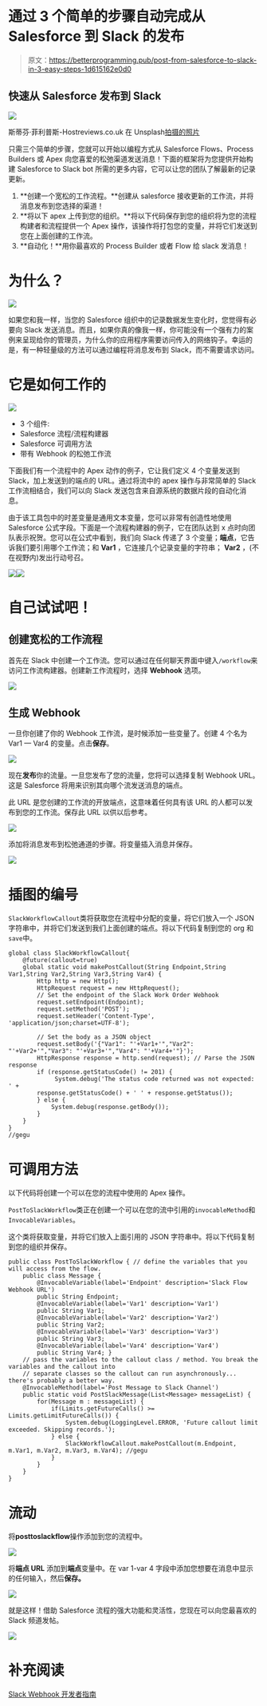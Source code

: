 # 通过 3 个简单的步骤自动完成从 Salesforce 到 Slack 的发布

> 原文：<https://betterprogramming.pub/post-from-salesforce-to-slack-in-3-easy-steps-1d615162e0d0>

## 快速从 Salesforce 发布到 Slack

![](img/347f22bd4d602ed73f0717d9668351fe.png)

斯蒂芬·菲利普斯-Hostreviews.co.uk 在 Unsplash[拍摄的照片](https://unsplash.com?utm_source=medium&utm_medium=referral)

只需三个简单的步骤，您就可以开始以编程方式从 Salesforce Flows、Process Builders 或 Apex 向您喜爱的松弛渠道发送消息！下面的框架将为您提供开始构建 Salesforce to Slack bot 所需的更多内容，它可以让您的团队了解最新的记录更新。

1.  **创建一个宽松的工作流程。**创建从 salesforce 接收更新的工作流，并将消息发布到您选择的渠道！
2.  **将以下 apex 上传到您的组织。**将以下代码保存到您的组织将为您的流程构建者和流程提供一个 Apex 操作，该操作将打包您的变量，并将它们发送到您在上面创建的工作流。
3.  **自动化！**用你最喜欢的 Process Builder 或者 Flow 给 slack 发消息！

# 为什么？

![](img/8eb9c983240288af12cdb12de7e77f3d.png)

如果您和我一样，当您的 Salesforce 组织中的记录数据发生变化时，您觉得有必要向 Slack 发送消息。而且，如果你真的像我一样，你可能没有一个强有力的案例来呈现给你的管理员，为什么你的应用程序需要访问传入的网络钩子。幸运的是，有一种轻量级的方法可以通过编程将消息发布到 Slack，而不需要请求访问。

# 它是如何工作的

![](img/ffc71e4997c363aaa37feba1c8d561ce.png)

*   3 个组件:
*   Salesforce 流程/流程构建器
*   Salesforce 可调用方法
*   带有 Webhook 的松弛工作流

下面我们有一个流程中的 Apex 动作的例子，它让我们定义 4 个变量发送到 Slack，加上发送到的端点的 URL。通过将流中的 apex 操作与非常简单的 Slack 工作流相结合，我们可以向 Slack 发送包含来自源系统的数据片段的自动化消息。

由于该工具包中的时差变量是通用文本变量，您可以非常有创造性地使用 Salesforce 公式字段。下面是一个流程构建器的例子，它在团队达到 x 点时向团队表示祝贺。您可以在公式中看到，我们向 Slack 传递了 3 个变量；**端点**，它告诉我们要引用哪个工作流；和 **Var1** ，它连接几个记录变量的字符串； **Var2** ，(不在视野内)发出行动号召。

![](img/662dade7b9eded32827b4dd36fdc6315.png)![](img/38a578b502db2b098ad0052b0695db44.png)

# 自己试试吧！

## 创建宽松的工作流程

首先在 Slack 中创建一个工作流。您可以通过在任何聊天界面中键入`/workflow`来访问工作流构建器。创建新工作流程时，选择 **Webhook** 选项。

![](img/5588fef8e737517ca8ff66509c58f32f.png)

## 生成 Webhook

一旦你创建了你的 Webhook 工作流，是时候添加一些变量了。创建 4 个名为 Var1 — Var4 的变量。点击**保存**。

![](img/71d86239b20af098a5bdaf100b2f97e4.png)

现在**发布**你的流量。一旦您发布了您的流量，您将可以选择复制 Webhook URL。这是 Salesforce 将用来识别其向哪个流发送消息的端点。

此 URL 是您创建的工作流的开放端点，这意味着任何具有该 URL 的人都可以发布到您的工作流。保存此 URL 以供以后参考。

![](img/b0e9e7f8201eafbb5d70d7a1ddf16184.png)

添加将消息发布到松弛通道的步骤。将变量插入消息并保存。

![](img/f9ec974d2126b36a1e75faa04ea8fff1.png)

# 插图的编号

`SlackWorkflowCallout`类将获取您在流程中分配的变量，将它们放入一个 JSON 字符串中，并将它们发送到我们上面创建的端点。将以下代码复制到您的 org 和`save`中。

```
global class SlackWorkflowCallout{
    @future(callout=true)
    global static void makePostCallout(String Endpoint,String Var1,String Var2,String Var3,String Var4) {
        Http http = new Http();
        HttpRequest request = new HttpRequest();
        // Set the endpoint of the Slack Work Order Webhook
        request.setEndpoint(Endpoint);
        request.setMethod('POST');
        request.setHeader('Content-Type', 'application/json;charset=UTF-8');

        // Set the body as a JSON object
        request.setBody('{"Var1": "'+Var1+'","Var2": "'+Var2+'","Var3": "'+Var3+'","Var4": "'+Var4+'"}');
        HttpResponse response = http.send(request); // Parse the JSON response
        if (response.getStatusCode() != 201) {
             System.debug('The status code returned was not expected: ' +
        response.getStatusCode() + ' ' + response.getStatus());
        } else {
            System.debug(response.getBody());
        }
    }
}
//gegu
```

# 可调用方法

以下代码将创建一个可以在您的流程中使用的 Apex 操作。

`PostToSlackWorkflow`类正在创建一个可以在您的流中引用的`invocableMethod`和`InvocableVariables`。

这个类将获取变量，并将它们放入上面引用的 JSON 字符串中。将以下代码复制到您的组织并保存。

```
public class PostToSlackWorkflow { // define the variables that you will access from the flow. 
    public class Message {
        @InvocableVariable(label='Endpoint' description='Slack Flow Webhook URL')
        public String Endpoint;
        @InvocableVariable(label='Var1' description='Var1')
        public String Var1;
        @InvocableVariable(label='Var2' description='Var2')
        public String Var2;
        @InvocableVariable(label='Var3' description='Var3')
        public String Var3;
        @InvocableVariable(label='Var4' description='Var4')
        public String Var4; }
    // pass the variables to the callout class / method. You break the variables and the callout into 
    // separate classes so the callout can run asynchronously... there's probably a better way. 
    @InvocableMethod(label='Post Message to Slack Channel')
    public static void PostSlackMessage(List<Message> messageList) {
        for(Message m : messageList) {            
            if(Limits.getFutureCalls() >= Limits.getLimitFutureCalls()) {
                System.debug(LoggingLevel.ERROR, 'Future callout limit exceeded. Skipping records.');
            } else {
                SlackWorkflowCallout.makePostCallout(m.Endpoint, m.Var1, m.Var2, m.Var3, m.Var4); //gegu
            }
        }
    }
}
```

# 流动

将**posttoslackflow**操作添加到您的流程中。

![](img/0a1da9ac0a59d6e6f2e733a9d206fb7b.png)

将**端点 URL** 添加到**端点**变量中。在 var 1-var 4 字段中添加您想要在消息中显示的任何输入，然后**保存。**

![](img/747ff45d549d9f81073316723a84304a.png)

就是这样！借助 Salesforce 流程的强大功能和灵活性，您现在可以向您最喜欢的 Slack 频道发帖。

![](img/374a3741c9fd503c87572a5fcffb4042.png)

# **补充阅读**

[Slack Webhook 开发者指南](https://slack.com/help/articles/360041352714-Create-more-advanced-workflows-using-webhooks)